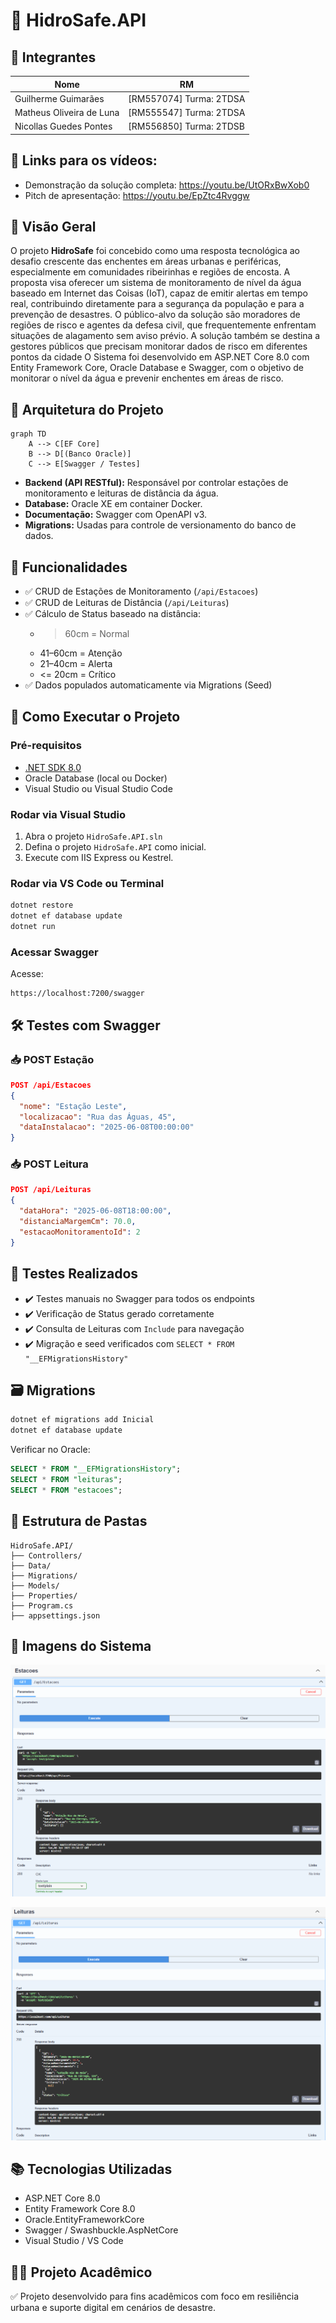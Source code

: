 # 🌊 HidroSafe.API

## 👥 Integrantes

| Nome               | RM     |
|--------------------|--------|
| Guilherme Guimarães| [RM557074] Turma:  2TDSA
| Matheus Oliveira de Luna | [RM555547] Turma: 2TDSA
| Nicollas Guedes Pontes | [RM556850] Turma:  2TDSB

## 🎥 Links para os vídeos:
* Demonstração da solução completa: https://youtu.be/UtORxBwXob0
* Pitch de apresentação: https://youtu.be/EpZtc4Rvggw

## 🔎 Visão Geral

O projeto **HidroSafe** foi concebido como uma resposta tecnológica ao desafio crescente das enchentes em áreas urbanas e periféricas, especialmente em comunidades ribeirinhas e regiões de encosta. A proposta visa oferecer um sistema de monitoramento de nível da água baseado em Internet das Coisas (IoT), capaz de emitir alertas em tempo real, contribuindo diretamente para a segurança da população e para a prevenção de desastres.
O público-alvo da solução são moradores de regiões de risco e agentes da defesa civil, que frequentemente enfrentam situações de alagamento sem aviso prévio. A solução também se destina a gestores públicos que precisam monitorar dados de risco em diferentes pontos da cidade
O Sistema foi desenvolvido em ASP.NET Core 8.0 com Entity Framework Core, Oracle Database e Swagger, com o objetivo de monitorar o nível da água e prevenir enchentes em áreas de risco.

## 🧱 Arquitetura do Projeto

```mermaid
graph TD
    A --> C[EF Core]
    B --> D[(Banco Oracle)]
    C --> E[Swagger / Testes]
```

- **Backend (API RESTful):** Responsável por controlar estações de monitoramento e leituras de distância da água.
- **Database:** Oracle XE em container Docker.
- **Documentação:** Swagger com OpenAPI v3.
- **Migrations:** Usadas para controle de versionamento do banco de dados.

## 🧩 Funcionalidades

- ✅ CRUD de Estações de Monitoramento (`/api/Estacoes`)
- ✅ CRUD de Leituras de Distância (`/api/Leituras`)
- ✅ Cálculo de Status baseado na distância:
  - > 60cm = Normal
  - 41–60cm = Atenção
  - 21–40cm = Alerta
  - <= 20cm = Crítico
- ✅ Dados populados automaticamente via Migrations (Seed)

## 🚀 Como Executar o Projeto

### Pré-requisitos

- [.NET SDK 8.0](https://dotnet.microsoft.com/)
- Oracle Database (local ou Docker)
- Visual Studio ou Visual Studio Code

### Rodar via Visual Studio

1. Abra o projeto `HidroSafe.API.sln`
2. Defina o projeto `HidroSafe.API` como inicial.
3. Execute com IIS Express ou Kestrel.

### Rodar via VS Code ou Terminal

```bash
dotnet restore
dotnet ef database update
dotnet run
```

### Acessar Swagger

Acesse:
```
https://localhost:7200/swagger
```

## 🛠️ Testes com Swagger

### 📥 POST Estação

```json
POST /api/Estacoes
{
  "nome": "Estação Leste",
  "localizacao": "Rua das Águas, 45",
  "dataInstalacao": "2025-06-08T00:00:00"
}
```

### 📥 POST Leitura

```json
POST /api/Leituras
{
  "dataHora": "2025-06-08T18:00:00",
  "distanciaMargemCm": 70.0,
  "estacaoMonitoramentoId": 2
}
```

## 🧪 Testes Realizados

- ✔️ Testes manuais no Swagger para todos os endpoints
- ✔️ Verificação de Status gerado corretamente
- ✔️ Consulta de Leituras com `Include` para navegação
- ✔️ Migração e seed verificados com `SELECT * FROM "__EFMigrationsHistory"`

## 🗃️ Migrations

```bash
dotnet ef migrations add Inicial
dotnet ef database update
```

Verificar no Oracle:
```sql
SELECT * FROM "__EFMigrationsHistory";
SELECT * FROM "leituras";
SELECT * FROM "estacoes";
```

## 📁 Estrutura de Pastas

```
HidroSafe.API/
├── Controllers/
├── Data/
├── Migrations/
├── Models/
├── Properties/
├── Program.cs
├── appsettings.json
```

## 📸 Imagens do Sistema

![GET de estações pelo swagger](imagens/estacoes.png)


![GET de leitura pelo swagger](imagens/leitura.png)


## 📚 Tecnologias Utilizadas

- ASP.NET Core 8.0
- Entity Framework Core 8.0
- Oracle.EntityFrameworkCore
- Swagger / Swashbuckle.AspNetCore
- Visual Studio / VS Code

## 👨‍🏫 Projeto Acadêmico

✅ Projeto desenvolvido para fins acadêmicos com foco em resiliência urbana e suporte digital em cenários de desastre.